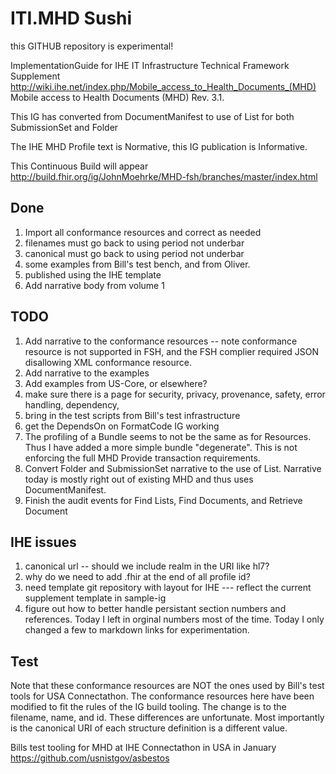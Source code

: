 # ITI.MHD Sushi
this GITHUB repository is experimental!

ImplementationGuide for IHE IT Infrastructure Technical Framework Supplement http://wiki.ihe.net/index.php/Mobile_access_to_Health_Documents_(MHD) Mobile access to Health Documents (MHD) Rev. 3.1.

This IG has converted from DocumentManifest to use of List for both SubmissionSet and Folder
 
The IHE MHD Profile text is Normative, this IG publication is Informative.

This Continuous Build will appear http://build.fhir.org/ig/JohnMoehrke/MHD-fsh/branches/master/index.html

## Done

1. Import all conformance resources and correct as needed
1. filenames must go back to using period not underbar
1. canonical must go back to using period not underbar
1. some examples from Bill's test bench, and from Oliver. 
1. published using the IHE template
1. Add narrative body from volume 1

## TODO
1. Add narrative to the conformance resources -- note conformance resource is not supported in FSH, and the FSH complier required JSON disallowing XML conformance resource. 
1. Add narrative to the examples
1. Add examples from US-Core, or elsewhere?
1. make sure there is a page for security, privacy, provenance, safety, error handling, dependency, 
1. bring in the test scripts from Bill's test infrastructure
1. get the DependsOn on FormatCode IG working
1. The profiling of a Bundle seems to not be the same as for Resources. Thus I have added a more simple bundle "degenerate". This is not enforcing the full MHD Provide transaction requirements.
1. Convert Folder and SubmissionSet narrative to the use of List. Narrative today is mostly right out of existing MHD and thus uses DocumentManifest.
1. Finish the audit events for Find Lists, Find Documents, and Retrieve Document

## IHE issues

1. canonical url -- should we include realm in the URI like hl7?
1. why do we need to add .fhir at the end of all profile id?
1. need template git repository with layout for IHE --- reflect the current supplement template in sample-ig
1. figure out how to better handle persistant section numbers and references. Today I left in orginal numbers most of the time. Today I only changed a few to markdown links for experimentation.

## Test

Note that these conformance resources are NOT the ones used by Bill's test tools for USA Connectathon. The conformance resources here have been modified to fit the rules of the IG build tooling. The change is to the filename, name, and id. These differences are unfortunate. Most importantly is the canonical URI of each structure definition is a different value.

Bills test tooling for MHD at IHE Connectathon in USA in January
    https://github.com/usnistgov/asbestos
